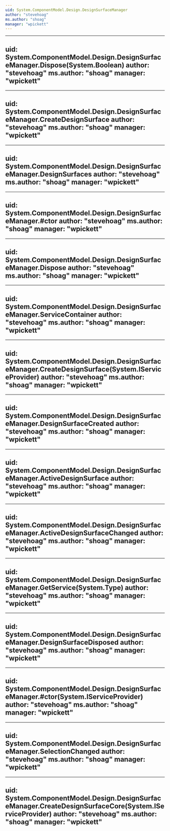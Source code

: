 ```yaml
---
uid: System.ComponentModel.Design.DesignSurfaceManager
author: "stevehoag"
ms.author: "shoag"
manager: "wpickett"
---
```


---
uid: System.ComponentModel.Design.DesignSurfaceManager.Dispose(System.Boolean)
author: "stevehoag"
ms.author: "shoag"
manager: "wpickett"
---

---
uid: System.ComponentModel.Design.DesignSurfaceManager.CreateDesignSurface
author: "stevehoag"
ms.author: "shoag"
manager: "wpickett"
---

---
uid: System.ComponentModel.Design.DesignSurfaceManager.DesignSurfaces
author: "stevehoag"
ms.author: "shoag"
manager: "wpickett"
---

---
uid: System.ComponentModel.Design.DesignSurfaceManager.#ctor
author: "stevehoag"
ms.author: "shoag"
manager: "wpickett"
---

---
uid: System.ComponentModel.Design.DesignSurfaceManager.Dispose
author: "stevehoag"
ms.author: "shoag"
manager: "wpickett"
---

---
uid: System.ComponentModel.Design.DesignSurfaceManager.ServiceContainer
author: "stevehoag"
ms.author: "shoag"
manager: "wpickett"
---

---
uid: System.ComponentModel.Design.DesignSurfaceManager.CreateDesignSurface(System.IServiceProvider)
author: "stevehoag"
ms.author: "shoag"
manager: "wpickett"
---

---
uid: System.ComponentModel.Design.DesignSurfaceManager.DesignSurfaceCreated
author: "stevehoag"
ms.author: "shoag"
manager: "wpickett"
---

---
uid: System.ComponentModel.Design.DesignSurfaceManager.ActiveDesignSurface
author: "stevehoag"
ms.author: "shoag"
manager: "wpickett"
---

---
uid: System.ComponentModel.Design.DesignSurfaceManager.ActiveDesignSurfaceChanged
author: "stevehoag"
ms.author: "shoag"
manager: "wpickett"
---

---
uid: System.ComponentModel.Design.DesignSurfaceManager.GetService(System.Type)
author: "stevehoag"
ms.author: "shoag"
manager: "wpickett"
---

---
uid: System.ComponentModel.Design.DesignSurfaceManager.DesignSurfaceDisposed
author: "stevehoag"
ms.author: "shoag"
manager: "wpickett"
---

---
uid: System.ComponentModel.Design.DesignSurfaceManager.#ctor(System.IServiceProvider)
author: "stevehoag"
ms.author: "shoag"
manager: "wpickett"
---

---
uid: System.ComponentModel.Design.DesignSurfaceManager.SelectionChanged
author: "stevehoag"
ms.author: "shoag"
manager: "wpickett"
---

---
uid: System.ComponentModel.Design.DesignSurfaceManager.CreateDesignSurfaceCore(System.IServiceProvider)
author: "stevehoag"
ms.author: "shoag"
manager: "wpickett"
---
